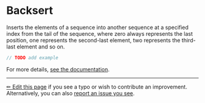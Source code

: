 # Backsert

Inserts the elements of a sequence into another sequence at a
specified index from the tail of the sequence, where zero always represents
the last position, one represents the second-last element, two represents
the third-last element and so on.

```c# --destination-file ../code/Program.cs --region statements --project ../code/TryMoreLinq.csproj
// TODO add example
```

For more details, [see the documentation][doc].

---

[&#x270F; Edit this page][edit] if you see a typo or wish to contribute an
improvement. Alternatively, you can also [report an issue you see][issue].


[edit]: https://github.com/morelinq/try/edit/master/backsert.md
[issue]: https://github.com/morelinq/try/issues/new?title=Backsert
[doc]: https://morelinq.github.io/3.1/ref/api/html/M_MoreLinq_MoreEnumerable_Backsert__1.htm
